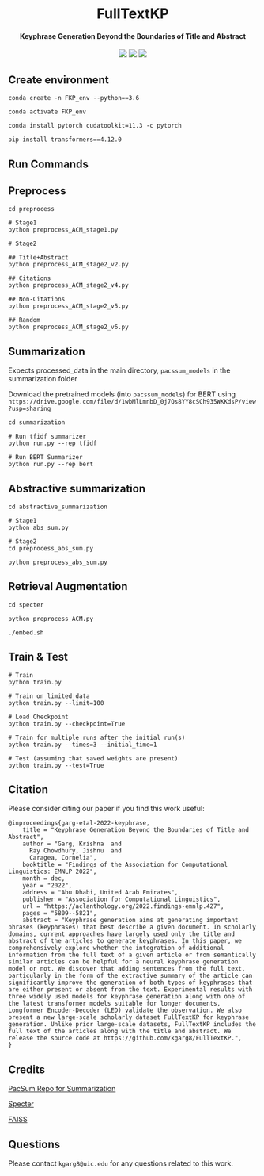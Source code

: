 <h1 align="center">
  FullTextKP
</h1>

<h4 align="center">Keyphrase Generation Beyond the Boundaries of Title and Abstract</h4>

<p align="center">
  <a href="https://aclanthology.org/2022.findings-emnlp.427/"><img src="https://img.shields.io/badge/Findings%20of%20EMNLP-2022-green"></a>
  <a href="https://aclanthology.org/2022.findings-emnlp.427.pdf"><img src="https://img.shields.io/badge/Paper-PDF-yellowgreen"></a>
  <a href="https://github.com/kgarg8/FullTextKP/blob/master/LICENSE"><img src="https://img.shields.io/badge/License-MIT-blue"></a>
  </a>
</p>

## Create environment
```
conda create -n FKP_env --python==3.6

conda activate FKP_env

conda install pytorch cudatoolkit=11.3 -c pytorch

pip install transformers==4.12.0
```

## Run Commands

## Preprocess
```
cd preprocess

# Stage1
python preprocess_ACM_stage1.py

# Stage2

## Title+Abstract
python preprocess_ACM_stage2_v2.py

## Citations
python preprocess_ACM_stage2_v4.py

## Non-Citations
python preprocess_ACM_stage2_v5.py

## Random
python preprocess_ACM_stage2_v6.py
```

## Summarization
Expects processed_data in the main directory, `pacssum_models` in the summarization folder

Download the pretrained models (into `pacssum_models`) for BERT using `https://drive.google.com/file/d/1wbMlLmnbD_0j7Qs8YY8cSCh935WKKdsP/view?usp=sharing`

```
cd summarization

# Run tfidf summarizer
python run.py --rep tfidf

# Run BERT Summarizer
python run.py --rep bert
```

## Abstractive summarization
```
cd abstractive_summarization

# Stage1
python abs_sum.py

# Stage2
cd preprocess_abs_sum.py

python preprocess_abs_sum.py
```

## Retrieval Augmentation
```
cd specter

python preprocess_ACM.py

./embed.sh
```

## Train & Test
```
# Train
python train.py

# Train on limited data
python train.py --limit=100

# Load Checkpoint
python train.py --checkpoint=True

# Train for multiple runs after the initial run(s)
python train.py --times=3 --initial_time=1

# Test (assuming that saved weights are present)
python train.py --test=True
```

## Citation
Please consider citing our paper if you find this work useful:

```
@inproceedings{garg-etal-2022-keyphrase,
    title = "Keyphrase Generation Beyond the Boundaries of Title and Abstract",
    author = "Garg, Krishna  and
      Ray Chowdhury, Jishnu  and
      Caragea, Cornelia",
    booktitle = "Findings of the Association for Computational Linguistics: EMNLP 2022",
    month = dec,
    year = "2022",
    address = "Abu Dhabi, United Arab Emirates",
    publisher = "Association for Computational Linguistics",
    url = "https://aclanthology.org/2022.findings-emnlp.427",
    pages = "5809--5821",
    abstract = "Keyphrase generation aims at generating important phrases (keyphrases) that best describe a given document. In scholarly domains, current approaches have largely used only the title and abstract of the articles to generate keyphrases. In this paper, we comprehensively explore whether the integration of additional information from the full text of a given article or from semantically similar articles can be helpful for a neural keyphrase generation model or not. We discover that adding sentences from the full text, particularly in the form of the extractive summary of the article can significantly improve the generation of both types of keyphrases that are either present or absent from the text. Experimental results with three widely used models for keyphrase generation along with one of the latest transformer models suitable for longer documents, Longformer Encoder-Decoder (LED) validate the observation. We also present a new large-scale scholarly dataset FullTextKP for keyphrase generation. Unlike prior large-scale datasets, FullTextKP includes the full text of the articles along with the title and abstract. We release the source code at https://github.com/kgarg8/FullTextKP.",
}
```

## Credits
[PacSum Repo for Summarization](https://github.com/mswellhao/PacSum/tree/637dffeddb0e83a53e73012ca33727c773c2c158) 

[Specter](https://github.com/allenai/specter)

[FAISS](https://github.com/facebookresearch/faiss)

## Questions
Please contact `kgarg8@uic.edu` for any questions related to this work.
